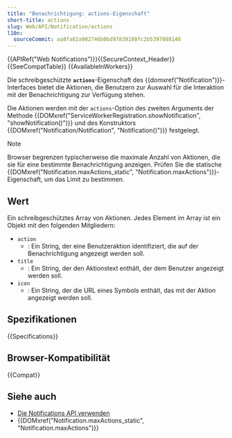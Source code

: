 ```yaml
---
title: "Benachrichtigung: actions-Eigenschaft"
short-title: actions
slug: Web/API/Notification/actions
l10n:
  sourceCommit: aa8fa82a902746b0bd97839180fc2b5397088140
---
```


{{APIRef("Web Notifications")}}{{SecureContext_Header}}{{SeeCompatTable}} {{AvailableInWorkers}}

Die schreibgeschützte **`actions`**-Eigenschaft des {{domxref("Notification")}}-Interfaces bietet die Aktionen, die Benutzern zur Auswahl für die Interaktion mit der Benachrichtigung zur Verfügung stehen.

Die Aktionen werden mit der `actions`-Option des zweiten Arguments der Methode {{DOMxref("ServiceWorkerRegistration.showNotification", "showNotification()")}} und des Konstruktors {{DOMxref("Notification/Notification", "Notification()")}} festgelegt.

> [!NOTE]
> Browser begrenzen typischerweise die maximale Anzahl von Aktionen, die sie für eine bestimmte Benachrichtigung anzeigen. Prüfen Sie die statische {{DOMxref("Notification.maxActions_static", "Notification.maxActions")}}-Eigenschaft, um das Limit zu bestimmen.

## Wert

Ein schreibgeschütztes Array von Aktionen. Jedes Element im Array ist ein Objekt mit den folgenden Mitgliedern:

- `action`
  - : Ein String, der eine Benutzeraktion identifiziert, die auf der Benachrichtigung angezeigt werden soll.
- `title`
  - : Ein String, der den Aktionstext enthält, der dem Benutzer angezeigt werden soll.
- `icon`
  - : Ein String, der die URL eines Symbols enthält, das mit der Aktion angezeigt werden soll.

## Spezifikationen

{{Specifications}}

## Browser-Kompatibilität

{{Compat}}

## Siehe auch

- [Die Notifications API verwenden](/de/docs/Web/API/Notifications_API/Using_the_Notifications_API)
- {{DOMxref("Notification.maxActions_static", "Notification.maxActions")}}
